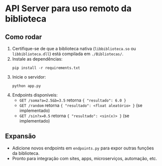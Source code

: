 # API Server para uso remoto da biblioteca

## Como rodar

1. Certifique-se de que a biblioteca nativa (`libbiblioteca.so` ou `libbiblioteca.dll`) está compilada em `./Bibliotecas/`.
2. Instale as dependências:
   ```
   pip install -r requirements.txt
   ```
3. Inicie o servidor:
   ```
   python app.py
   ```
4. Endpoints disponíveis:
   - `GET /soma?a=2.5&b=3.5` retorna `{ "resultado": 6.0 }`
   - `GET /random` retorna `{ "resultado": <float aleatório> }` (se implementado)
   - `GET /sin?x=0.5` retorna `{ "resultado": <sin(x)> }` (se implementado)

## Expansão
- Adicione novos endpoints em `endpoints.py` para expor outras funções da biblioteca.
- Pronto para integração com sites, apps, microserviços, automação, etc.
